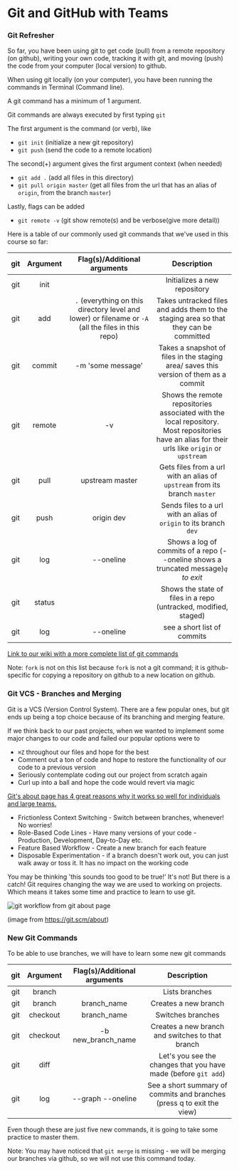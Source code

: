# Git and GitHub with Teams

### Git Refresher

So far, you have been using git to get code (pull) from a remote repository (on github), writing your own code, tracking it with git, and moving (push) the code from your computer (local version) to github.

When using git locally (on your computer), you have been running the commands in Terminal (Command line).

A git command has a minimum of 1 argument.

Git commands are always executed by first typing `git`

The first argument is the command (or verb), like

- `git init` (initialize a new git repository)
- `git push` (send the code to a remote location)

The second(+) argument gives the first argument context (when needed)

- `git add .` (add all files in this directory)
- `git pull origin master` (get all files from the url that has an alias of `origin`, from the branch `master`)

Lastly, flags can be added

- `git remote -v` (git show remote(s) and be verbose(give more detail))

Here is a table of our commonly used git commands that we've used in this course so far:

| git | Argument |                                    Flag(s)/Additional arguments                                     |                                                                  Description                                                                   |
| :-: | :------: | :-------------------------------------------------------------------------------------------------: | :--------------------------------------------------------------------------------------------------------------------------------------------: |
| git |   init   |                                                                                                     |                                                          Initializes a new repository                                                          |
| git |   add    | `.` (everything on this directory level and lower) or filename or `-A` (all the files in this repo) |                             Takes untracked files and adds them to the staging area so that they can be committed                              |
| git |  commit  |                                          -m 'some message'                                          |                             Takes a snapshot of files in the staging area/ saves this version of them as a commit                              |
| git |  remote  |                                                 -v                                                  | Shows the remote repositories associated with the local repository. Most repositories have an alias for their urls like `origin` or `upstream` |
| git |   pull   |                                           upstream master                                           |                                   Gets files from a url with an alias of `upstream` from its branch `master`                                   |
| git |   push   |                                             origin dev                                              |                                       Sends files to a url with an alias of `origin` to its branch `dev`                                       |
| git |   log    |                                              --oneline                                              |                              Shows a log of commits of a repo (--oneline shows a truncated message)_`q` to exit_                               |
| git |  status  |                                                                                                     |                                        Shows the state of files in a repo (untracked, modified, staged)                                        |
| git |   log    |                                              --oneline                                              |                                                          see a short list of commits                                                           |

[Link to our wiki with a more complete list of git commands](https://github.com/ga-students/wdi-remote-matrix/wiki/Git-Cheatsheet)

Note: `fork` is not on this list because `fork` is not a git command; it is github-specific for copying a repository on github to a new location on github.

### Git VCS - Branches and Merging

Git is a VCS (Version Control System). There are a few popular ones, but git ends up being a top choice because of its branching and merging feature.

If we think back to our past projects, when we wanted to implement some major changes to our code and failed our popular options were to

- `⌘Z` throughout our files and hope for the best
- Comment out a ton of code and hope to restore the functionality of our code to a previous version
- Seriously contemplate coding out our project from scratch again
- Curl up into a ball and hope the code would revert via magic

[Git's about page has 4 great reasons why it works so well for individuals and large teams.](https://git-scm.com/about)

- Frictionless Context Switching - Switch between branches, whenever! No worries!
- Role-Based Code Lines - Have many versions of your code - Production, Development, Day-to-Day etc.
- Feature Based Workflow - Create a new branch for each feature
- Disposable Experimentation - if a branch doesn't work out, you can just walk away or toss it. It has no impact on the working code

You may be thinking 'this sounds too good to be true!' It's not! But there is a catch! Git requires changing the way we are used to working on projects. Which means it takes some time and practice to learn to use git.

![git workflow from git about page](https://i.imgur.com/MXiZRI0.png)

(image from https://git.scm/about)

### New Git Commands

To be able to use branches, we will have to learn some new git commands

| git | Argument | Flag(s)/Additional arguments |                              Description                               |
| :-: | :------: | :--------------------------: | :--------------------------------------------------------------------: |
| git |  branch  |                              |                             Lists branches                             |
| git |  branch  |         branch_name          |                          Creates a new branch                          |
| git | checkout |         branch_name          |                           Switches branches                            |
| git | checkout |      -b new_branch_name      |            Creates a new branch and switches to that branch            |
| git |   diff   |                              |    Let's you see the changes that you have made (before `git add`)     |
| git |   log    |      --graph --oneline       | See a short summary of commits and branches (press q to exit the view) |

Even though these are just five new commands, it is going to take some practice to master them.

Note: You may have noticed that `git merge` is missing - we will be merging our branches via github, so we will not use this command today.
